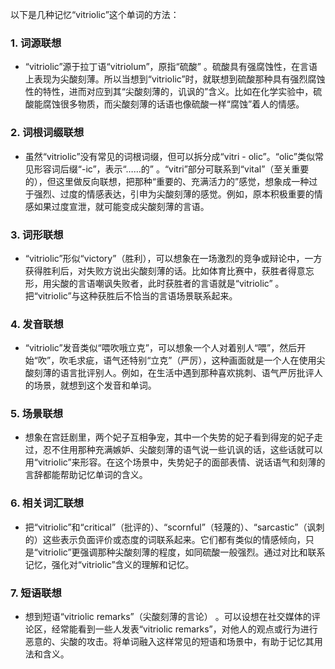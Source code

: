 以下是几种记忆“vitriolic”这个单词的方法：

### 1. 词源联想
 - “vitriolic”源于拉丁语“vitriolum”，原指“硫酸” 。硫酸具有强腐蚀性，在言语上表现为尖酸刻薄。所以当想到“vitriolic”时，就联想到硫酸那种具有强烈腐蚀性的特性，进而对应到其“尖酸刻薄的，讥讽的”含义。比如在化学实验中，硫酸能腐蚀很多物质，而尖酸刻薄的话语也像硫酸一样“腐蚀”着人的情感。

### 2. 词根词缀联想
 - 虽然“vitriolic”没有常见的词根词缀，但可以拆分成“vitri - olic”。“olic”类似常见形容词后缀“-ic”，表示“……的” 。“vitri”部分可联系到“vital”（至关重要的），但这里做反向联想，把那种“重要的、充满活力的”感觉，想象成一种过于强烈、过度的情感表达，引申为尖酸刻薄的感觉。例如，原本积极重要的情感如果过度宣泄，就可能变成尖酸刻薄的言语。

### 3. 词形联想
 - “vitriolic”形似“victory”（胜利），可以想象在一场激烈的竞争或辩论中，一方获得胜利后，对失败方说出尖酸刻薄的话。比如体育比赛中，获胜者得意忘形，用尖酸的言语嘲讽失败者，此时获胜者的言语就是“vitriolic” 。把“vitriolic”与这种获胜后不恰当的言语场景联系起来。

### 4. 发音联想
 - “vitriolic”发音类似“喂吹哦立克”，可以想象一个人对着别人“喂”，然后开始“吹”，吹毛求疵，语气还特别“立克”（严厉），这种画面就是一个人在使用尖酸刻薄的语言批评别人。例如，在生活中遇到那种喜欢挑刺、语气严厉批评人的场景，就想到这个发音和单词。

### 5. 场景联想
 - 想象在宫廷剧里，两个妃子互相争宠，其中一个失势的妃子看到得宠的妃子走过，忍不住用那种充满嫉妒、尖酸刻薄的语气说一些讥讽的话，这些话就可以用“vitriolic”来形容。在这个场景中，失势妃子的面部表情、说话语气和刻薄的言辞都能帮助记忆单词的含义。

### 6. 相关词汇联想
 - 把“vitriolic”和“critical”（批评的）、“scornful”（轻蔑的）、“sarcastic”（讽刺的）这些表示负面评价或态度的词联系起来。它们都有类似的情感倾向，只是“vitriolic”更强调那种尖酸刻薄的程度，如同硫酸一般强烈。通过对比和联系记忆，强化对“vitriolic”含义的理解和记忆。

### 7. 短语联想
 - 想到短语“vitriolic remarks”（尖酸刻薄的言论） 。可以设想在社交媒体的评论区，经常能看到一些人发表“vitriolic remarks”，对他人的观点或行为进行恶意的、尖酸的攻击。将单词融入这样常见的短语和场景中，有助于记忆其用法和含义。 